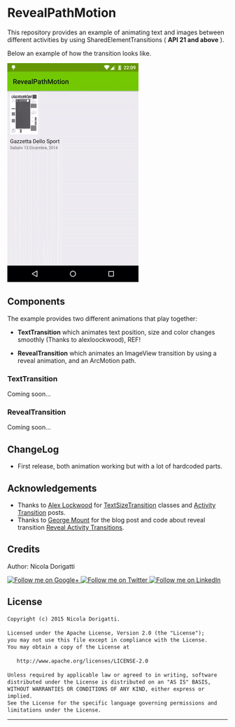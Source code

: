 # RevealPathMotion 

This repository provides an example of animating text and images between different activities by using SharedElementTransitions ( **API 21 and above** ).

Below an example of how the transition looks like.

![Screen](/doc/images/sample.gif)


## Components

The example provides two different animations that play together:

* **TextTransition** which animates text position, size and color changes smoothly (Thanks to alexloockwood), REF!

* **RevealTransition** which animates an ImageView transition by using a reveal animation, and an ArcMotion path.


### TextTransition

Coming soon...

### RevealTransition

Coming soon...


## ChangeLog

* First release, both animation working but with a lot of hardcoded parts.


Acknowledgements
--------------------

* Thanks to [Alex Lockwood][1] for [TextSizeTransition][2] classes and [Activity Transition][3] posts.
* Thanks to [George Mount][4] for the blog post and code about reveal transition [Reveal Activity Transitions][5].

Credits
-------

Author: Nicola Dorigatti

<a href="https://plus.google.com/u/0/+NicolaDorigatti">
  <img alt="Follow me on Google+"
       src="https://github.com/ndorigatti/RevealPathMotion/raw/master/doc/images/g+.png" />
</a>
<a href="https://twitter.com/ndorigatti">
  <img alt="Follow me on Twitter"
       src="https://github.com/ndorigatti/RevealPathMotion/raw/master/doc/images/twitter.png" />
</a>
<a href="http://it.linkedin.com/in/nicoladorigatti">
  <img alt="Follow me on LinkedIn"
       src="https://github.com/ndorigatti/RevealPathMotion/raw/master/doc/images/linkedin.png" />
</a>

License
-------

    Copyright (c) 2015 Nicola Dorigatti.

    Licensed under the Apache License, Version 2.0 (the "License");
    you may not use this file except in compliance with the License.
    You may obtain a copy of the License at

       http://www.apache.org/licenses/LICENSE-2.0

    Unless required by applicable law or agreed to in writing, software
    distributed under the License is distributed on an "AS IS" BASIS,
    WITHOUT WARRANTIES OR CONDITIONS OF ANY KIND, either express or implied.
    See the License for the specific language governing permissions and
    limitations under the License.


---


 [1]: https://plus.google.com/+AlexLockwood
 [2]: https://github.com/alexjlockwood/custom-lollipop-transitions/blob/master/app%2Fsrc%2Fmain%2Fjava%2Fcom%2Falexjlockwood%2Ftransitions%2Fcustom%2FTextSizeTransition.java
 [3]: http://www.androiddesignpatterns.com/2014/12/activity-fragment-transitions-in-android-lollipop-part1.html
 [4]: https://halfthought.wordpress.com/
 [5]: https://halfthought.wordpress.com/2014/12/02/reveal-activity-transitions/
